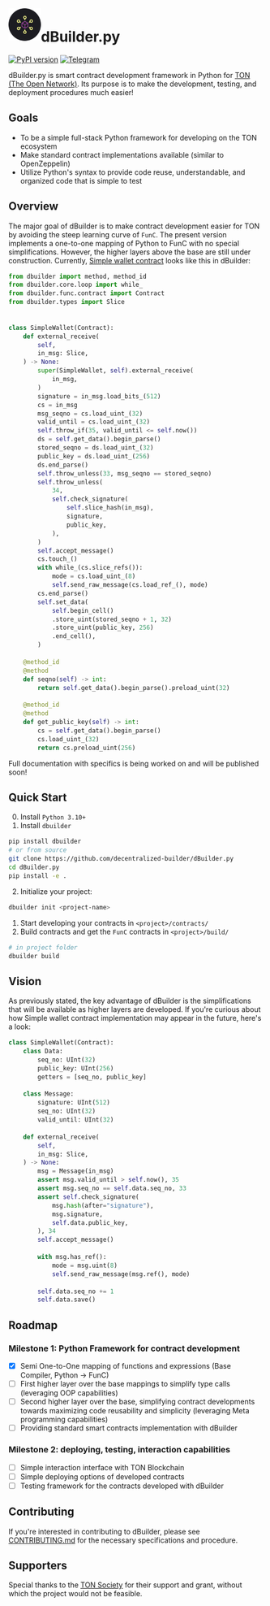 <img align="left" width="64" height="64" src="./assets/dbuilder-icon.png">

# dBuilder.py
[![PyPI version](https://img.shields.io/badge/pytorch--lit-0.1.0-informational?style=flat-square&color=FFFF91)](https://pypi.org/project/dbuilder/)
[![Telegram](https://img.shields.io/badge/Telegram-@d__builder-informational?style=flat-square&color=0088cc)](https://t.me/d_builder)

dBuilder.py is smart contract development framework in Python for [TON (The Open Network)](https://ton.org). Its purpose is to make the development, testing, and deployment procedures much easier!

## Goals
- To be a simple full-stack Python framework for developing on the TON ecosystem
- Make standard contract implementations available (similar to OpenZeppelin)
- Utilize Python's syntax to provide code reuse, understandable, and organized code that is simple to test

## Overview
The major goal of dBuilder is to make contract development easier for TON by avoiding the steep learning curve of `FunC`. The present version implements a one-to-one mapping of Python to FunC with no special simplifications. However, the higher layers above the base are still under construction. Currently, [Simple wallet contract](https://github.com/ton-blockchain/ton/blob/master/crypto/smartcont/wallet-code.fc) looks like this in dBuilder:

```python
from dbuilder import method, method_id
from dbuilder.core.loop import while_
from dbuilder.func.contract import Contract
from dbuilder.types import Slice


class SimpleWallet(Contract):
    def external_receive(
        self,
        in_msg: Slice,
    ) -> None:
        super(SimpleWallet, self).external_receive(
            in_msg,
        )
        signature = in_msg.load_bits_(512)
        cs = in_msg
        msg_seqno = cs.load_uint_(32)
        valid_until = cs.load_uint_(32)
        self.throw_if(35, valid_until <= self.now())
        ds = self.get_data().begin_parse()
        stored_seqno = ds.load_uint_(32)
        public_key = ds.load_uint_(256)
        ds.end_parse()
        self.throw_unless(33, msg_seqno == stored_seqno)
        self.throw_unless(
            34,
            self.check_signature(
                self.slice_hash(in_msg),
                signature,
                public_key,
            ),
        )
        self.accept_message()
        cs.touch_()
        with while_(cs.slice_refs()):
            mode = cs.load_uint_(8)
            self.send_raw_message(cs.load_ref_(), mode)
        cs.end_parse()
        self.set_data(
            self.begin_cell()
            .store_uint(stored_seqno + 1, 32)
            .store_uint(public_key, 256)
            .end_cell(),
        )

    @method_id
    @method
    def seqno(self) -> int:
        return self.get_data().begin_parse().preload_uint(32)

    @method_id
    @method
    def get_public_key(self) -> int:
        cs = self.get_data().begin_parse()
        cs.load_uint_(32)
        return cs.preload_uint(256)
```
Full documentation with specifics is being worked on and will be published soon!

## Quick Start

0. Install `Python 3.10+`
1. Install `dbuilder`
```bash
pip install dbuilder
# or from source
git clone https://github.com/decentralized-builder/dBuilder.py
cd dBuilder.py
pip install -e .
```
2. Initialize your project:
```bash
dbuilder init <project-name>
```
1. Start developing your contracts in `<project>/contracts/`
2. Build contracts and get the `FunC` contracts in `<project>/build/`
```bash
# in project folder
dbuilder build
```

## Vision
As previously stated, the key advantage of dBuilder is the simplifications that will be available as higher layers are developed. If you're curious about how Simple wallet contract implementation may appear in the future, here's a look:

```python
class SimpleWallet(Contract):
    class Data:
        seq_no: UInt(32)
        public_key: UInt(256)
        getters = [seq_no, public_key]

    class Message:
        signature: UInt(512)
        seq_no: UInt(32)
        valid_until: UInt(32)

    def external_receive(
        self,
        in_msg: Slice,
    ) -> None:
        msg = Message(in_msg)
        assert msg.valid_until > self.now(), 35
        assert msg.seq_no == self.data.seq_no, 33
        assert self.check_signature(
            msg.hash(after="signature"),
            msg.signature,
            self.data.public_key,
        ), 34
        self.accept_message()

        with msg.has_ref():
            mode = msg.uint(8)
            self.send_raw_message(msg.ref(), mode)

        self.data.seq_no += 1
        self.data.save()
```

## Roadmap

### Milestone 1: Python Framework for contract development

- [x] Semi One-to-One mapping of functions and expressions (Base Compiler, Python -> FunC)
- [ ] First higher layer over the base mappings to simplify type calls (leveraging OOP capabilities)
- [ ] Second higher layer over the base, simplifying contract developments towards maximizing code reusability and simplicity (leveraging Meta programming capabilities)
- [ ] Providing standard smart contracts implementation with dBuilder

### Milestone 2: deploying, testing, interaction capabilities
- [ ] Simple interaction interface with TON Blockchain
- [ ] Simple deploying options of developed contracts
- [ ] Testing framework for the contracts developed with dBuilder

## Contributing
If you're interested in contributing to dBuilder, please see [CONTRIBUTING.md](https://github.com/decentralized-builder/dBuilder.py/blob/main/CONTRIBUTING.md) for the necessary specifications and procedure.

## Supporters
Special thanks to the [TON Society](https://society.ton.org/) for their support and grant, without which the project would not be feasible.
